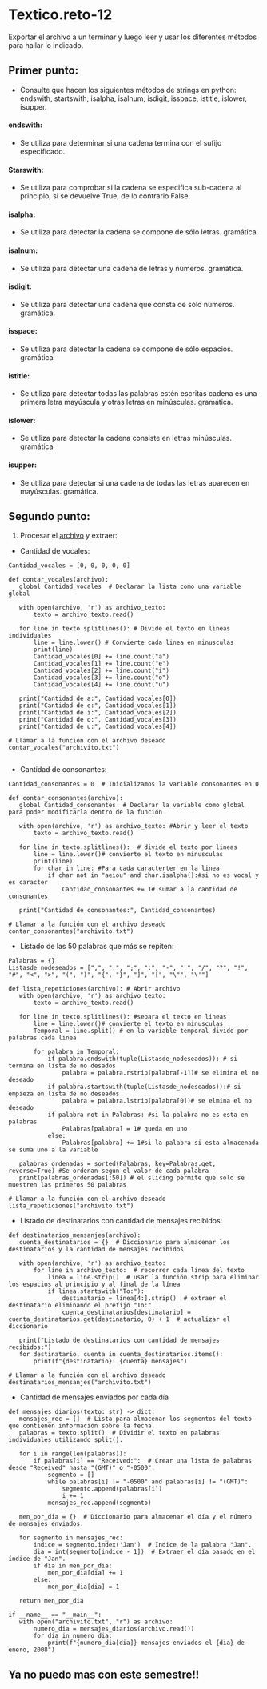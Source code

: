 # Textico.reto-12
Exportar el archivo a un terminar y luego leer y usar los diferentes métodos para hallar lo indicado.
## Primer punto:
- Consulte que hacen los siguientes métodos de strings en python: endswith, startswith, isalpha, isalnum, isdigit, isspace, istitle, islower, isupper.
#### endswith: ###
- Se utiliza para determinar si una cadena termina con el sufijo especificado.
#### Starswith: 
- Se utiliza para comprobar si la cadena se especifica sub-cadena al principio, si se devuelve True, de lo contrario False.
#### isalpha:
- Se utiliza para detectar la cadena se compone de sólo letras. gramática.
#### isalnum: 
- Se utiliza para detectar una cadena de letras y números. gramática.
#### isdigit: 
- Se utiliza para detectar una cadena que consta de sólo números. gramática.
#### isspace: 
- Se utiliza para detectar la cadena se compone de sólo espacios. gramática
#### istitle: 
- Se utiliza para detectar todas las palabras estén escritas cadena es una primera letra mayúscula y otras letras en minúsculas. gramática.
#### islower: 
- Se utiliza para detectar la cadena consiste en letras minúsculas. gramática
#### isupper: 
- Se utiliza para detectar si una cadena de todas las letras aparecen en mayúsculas. gramática.
## Segundo punto:
1. Procesar el <a href="https://drive.google.com/file/d/1lGmlAz157fIDp2zk95KInTSJguZusI91/view?usp=sharing">archivo</a> y extraer:
 - Cantidad de vocales:
 ```
Cantidad_vocales = [0, 0, 0, 0, 0]

def contar_vocales(archivo):
    global Cantidad_vocales  # Declarar la lista como una variable global

    with open(archivo, 'r') as archivo_texto:
        texto = archivo_texto.read()

    for line in texto.splitlines(): # Divide el texto en lineas individuales 
        line = line.lower() # Convierte cada linea en minusculas
        print(line) 
        Cantidad_vocales[0] += line.count("a")
        Cantidad_vocales[1] += line.count("e")
        Cantidad_vocales[2] += line.count("i")
        Cantidad_vocales[3] += line.count("o")
        Cantidad_vocales[4] += line.count("u")

    print("Cantidad de a:", Cantidad_vocales[0])
    print("Cantidad de e:", Cantidad_vocales[1])
    print("Cantidad de i:", Cantidad_vocales[2])
    print("Cantidad de o:", Cantidad_vocales[3])
    print("Cantidad de u:", Cantidad_vocales[4])

# Llamar a la función con el archivo deseado
contar_vocales("archivito.txt")


 ```
 - Cantidad de consonantes:
 ```
Cantidad_consonantes = 0  # Inicializamos la variable consonantes en 0

def contar_consonantes(archivo):
    global Cantidad_consonantes  # Declarar la variable como global para poder modificarla dentro de la función

    with open(archivo, 'r') as archivo_texto: #Abrir y leer el texto
        texto = archivo_texto.read()

    for line in texto.splitlines():  # divide el texto por lineas
        line = line.lower()# convierte el texto en minusculas
        print(line)
        for char in line: #Para cada caracterter en la linea
            if char not in "aeiou" and char.isalpha():#si no es vocal y es caracter
                Cantidad_consonantes += 1# sumar a la cantidad de consonantes

    print("Cantidad de consonantes:", Cantidad_consonantes)

# Llamar a la función con el archivo deseado
contar_consonantes("archivito.txt")
 ```
 - Listado de las 50 palabras que más se repiten:
 ```
Palabras = {}
Listasde_nodeseados = [",", ".", ";", ":", "-", "_", "/", "?", "!", "#", "<", ">", "(", ")", "{", "}", "]", "[", "\"", "\'"]

def lista_repeticiones(archivo): # Abrir archivo
    with open(archivo, 'r') as archivo_texto:
        texto = archivo_texto.read()

    for line in texto.splitlines(): #separa el texto en lineas
        line = line.lower()# convierte el texto en minusculas
        Temporal = line.split() # en la variable temporal divide por palabras cada linea

        for palabra in Temporal:
            if palabra.endswith(tuple(Listasde_nodeseados)): # si termina en lista de no desados
                palabra = palabra.rstrip(palabra[-1])# se elimina el no deseado
            if palabra.startswith(tuple(Listasde_nodeseados)):# si empieza en lista de no deseados
                palabra = palabra.lstrip(palabra[0])# se elmina el no deseado
            if palabra not in Palabras: #si la palabra no es esta en palabras
                Palabras[palabra] = 1# queda en uno
            else:
                Palabras[palabra] += 1#si la palabra si esta almacenada se suma uno a la variable

    palabras_ordenadas = sorted(Palabras, key=Palabras.get, reverse=True) #Se ordenan segun el valor de cada palabra
    print(palabras_ordenadas[:50]) # el slicing permite que solo se muestren las primeros 50 palabras

# Llamar a la función con el archivo deseado
lista_repeticiones("archivito.txt")
 ```
 - Listado de destinatarios con cantidad de mensajes recibidos:
 ```
 def destinatarios_mensanjes(archivo):
    cuenta_destinatarios = {}  # Diccionario para almacenar los destinatarios y la cantidad de mensajes recibidos
    
    with open(archivo, 'r') as archivo_texto:
        for line in archivo_texto:  # recorrer cada linea del texto
            linea = line.strip()  # usar la función strip para eliminar los espacios al principio y al final de la línea
            if linea.startswith("To:"):
                destinatario = linea[4:].strip()  # extraer el destinatario eliminando el prefijo "To:"
                cuenta_destinatarios[destinatario] = cuenta_destinatarios.get(destinatario, 0) + 1  # actualizar el diccionario
    
    print("Listado de destinatarios con cantidad de mensajes recibidos:")
    for destinatario, cuenta in cuenta_destinatarios.items():
        print(f"{destinatario}: {cuenta} mensajes")

# Llamar a la función con el archivo deseado
destinatarios_mensanjes("archivito.txt")

 ```
 - Cantidad de mensajes enviados por cada día
 ```
 def mensajes_diarios(texto: str) -> dict:
    mensajes_rec = []  # Lista para almacenar los segmentos del texto que contienen información sobre la fecha.
    palabras = texto.split()  # Dividir el texto en palabras individuales utilizando split().

    for i in range(len(palabras)):
        if palabras[i] == "Received:":  # Crear una lista de palabras desde "Received" hasta "(GMT)" o "-0500".
            segmento = []
            while palabras[i] != "-0500" and palabras[i] != "(GMT)":
                segmento.append(palabras[i])
                i += 1
            mensajes_rec.append(segmento)

    men_por_dia = {}  # Diccionario para almacenar el día y el número de mensajes enviados.
    
    for segmento in mensajes_rec:
        indice = segmento.index('Jan')  # Índice de la palabra "Jan".
        dia = int(segmento[indice - 1])  # Extraer el día basado en el índice de "Jan".
        if dia in men_por_dia:
            men_por_dia[dia] += 1
        else:
            men_por_dia[dia] = 1

    return men_por_dia

if __name__ == "__main__":
    with open("archivito.txt", "r") as archivo:
        numero_dia = mensajes_diarios(archivo.read())
        for dia in numero_dia:
            print(f"{numero_dia[dia]} mensajes enviados el {dia} de enero, 2008")
 ```
 ## Ya no puedo mas con este semestre!!
 
